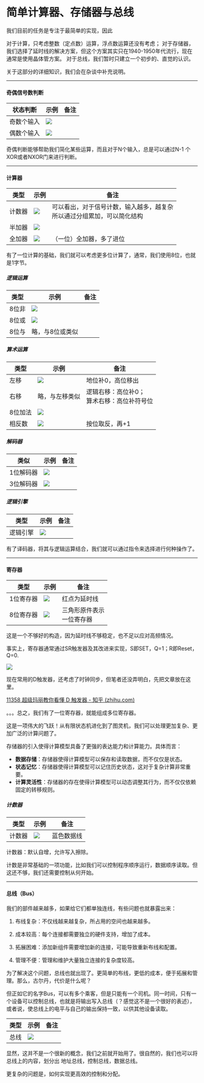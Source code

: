 # 简单计算器、存储器与总线

我们目前的任务是专注于最简单的实现，因此

对于计算，只考虑整数（定点数）运算，浮点数运算还没有考虑；
对于存储器，我们选择了延时线的解决方案，但这个方案其实只在1940-1950年代流行，现在通常是使用晶体管方案。
对于总线，我们暂时只建立一个初步的、直觉的认识。

关于这部分的详细知识，我们会在杂谈中补充说明。

---

#### 奇偶信号数判断

| 状态判断  | 示例                                            | 备注  |
| ----- | --------------------------------------------- | --- |
| 奇数个输入 | ![](img_al_mem\odd.png)  |     |
| 偶数个输入 | ![](img_al_mem\even.png) |     |

奇偶判断能够帮助我们简化某些运算，而且对于N个输入，总是可以通过N-1 个XOR或者NXOR门来进行判断。

---

#### 计算器

| 类型  | 示例                                                | 备注                                       |
| --- | ------------------------------------------------- | ---------------------------------------- |
| 计数器 | ![](img_al_mem\count.png)    | 可以看出，对于信号计数，输入越多，越复杂<br/>所以通过分组累加，可以简化结构 |
| 半加器 | ![](img_al_mem\half_add.png) |                                          |
| 全加器 | ![](img_al_mem\full_add.png) | （一位）全加器，多了进位                             |

有了一位计算的基础，我们就可以考虑更多位计算了，通常，我们使用8位，也就是1字节。

##### 逻辑运算

| 类型  | 示例                                            | 备注  |
| --- | --------------------------------------------- | --- |
| 8位非 | ![](img_al_mem\8not.png) |     |
| 8位或 | ![](img_al_mem\8or.png)  |     |
| 8位与 | 略，与8位或类似                                      |     |

##### 算术运算

| 类型   | 示例                                            | 备注                         |
| ---- | --------------------------------------------- | -------------------------- |
| 左移   | ![](img_al_mem\x2.png)   | 地位补0，高位移出                  |
| 右移   | 略，与左移类似                                       | 逻辑右移：高位补0；<br/>算术右移：高位补符号位 |
| 8位加法 | ![](img_al_mem\8add.png) |                            |
| 相反数  | ![](img_al_mem\oppo.png) | 按位取反，再+1                   |

##### 解码器

| 类似    | 示例                                               | 备注  |
| ----- | ------------------------------------------------ | --- |
| 1位解码器 | ![](img_al_mem\1decode.png) |     |
| 3位解码器 | ![](img_al_mem\8decode.png) |     |

##### 逻辑引擎

| 类型   | 示例                                                      | 备注  |
| ---- | ------------------------------------------------------- | --- |
| 逻辑引擎 | ![](img_al_mem\logical_engine.png) |     |

有了译码器，将其与逻辑运算结合，我们就可以通过指令来选择进行何种操作了。

---

#### 寄存器

| 类型    | 示例                                             | 备注                |
| ----- | ---------------------------------------------- | ----------------- |
| 1位寄存器 | ![](img_al_mem\1save.png) | 红点为延时线            |
| 8位寄存器 | ![](img_al_mem\8save.png) | 三角形原件表示<br/>一位寄存器 |

这是一个不够好的构造，因为延时线不够稳定，也不足以应对高频情况。

事实上，寄存器通常通过SR触发器及其改进来实现，S即SET，Q=1；R即Reset，Q=0.

![](img_al_mem\sr.png)

现在常用的D触发器，还考虑了时钟同步，但笔者还没弄明白，先把文章放在这里。

[11358 超级玛丽教你看懂 D 触发器 - 知乎 (zhihu.com)](https://zhuanlan.zhihu.com/p/67511756)

。。。总之，我们有了一位寄存器，就能组成多位寄存器。

这是一项伟大的飞跃！从有限状态机进化到了图灵机，我们可以处理更加复杂、更加广泛的计算问题了。

存储器的引入使得计算模型具备了更强的表达能力和计算能力。具体而言：

- **数据存储**：存储器使得计算模型可以保存和读取数据，而不仅仅是状态。
- **状态记忆**：存储器使得计算模型可以记住历史状态，这对于复杂计算非常重要。
- **计算灵活性**：存储器的存在使得计算模型可以动态调整其行为，而不仅仅依赖固定的转移规则。

##### 计数器

| 类型  | 示例                                          | 备注    |
| --- | ------------------------------------------- | ----- |
| 计数器 | ![](img_al_mem\pc.png) | 蓝色数据线 |

计数器：默认自增，允许写入擦除。

计数是非常基础的一项功能，比如我们可以控制程序顺序运行，数据顺序读取。但这还不够，我们还需要控制从何开始。

---

#### 总线（Bus）

我们的部件越来越多，如果给它们都单独连线，有些问题也就暴露出来：

1. 布线复杂：不仅线越来越复杂，所占用的空间也越来越多。

2. 成本较高：每个连接都需要独立的硬件支持，增加了成本。

3. 拓展困难：添加新组件需要增加新的连接，可能导致重新布线和配置。

4. 管理不便：管理和维护大量独立连接的复杂度较高。

为了解决这个问题，总线也就出现了。更简单的布线，更低的成本，便于拓展和管理。那么，古尔丹，代价是什么呢？

但正如它的名字Bus，可以有多个乘客，但是只能有一个司机。同一时间，只有一个设备可以控制总线，也就是将输出写入总线（？感觉这不是一个很好的表述），或者说，使总线上的电平与自己的输出保持一致，以供其他设备读取。

| 类型  | 示例                                           | 备注  |
| --- | -------------------------------------------- | --- |
| 总线  | ![](img_al_mem\bus.png) |     |

显然，这并不是一个很新的概念，我们之前就开始用了。很自然的，我们也可以将总线上的内容，划分出 地址总线，控制总线，数据总线。

更复杂的问题是，如何实现更高效的控制和分配。
